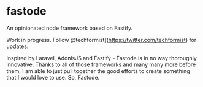# fastode
An opinionated node framework based on Fastify.

Work in progress.
Follow @techformist](https://twitter.com/techformist) for updates.

Inspired by Laravel, AdonisJS and Fastify - Fastode is in no way thoroughly innovative. Thanks to all of those frameworks and many many more before them, I am able to just pull together the good efforts to create something that I would love to use. So, Fastode.


